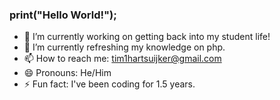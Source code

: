 ### print("Hello World!");

- 🔭 I’m currently working on getting back into my student life!
- 🌱 I’m currently refreshing my knowledge on php.
- 📫 How to reach me: tim1hartsuijker@gmail.com
- 😄 Pronouns: He/Him
- ⚡ Fun fact: I've been coding for 1.5 years.
